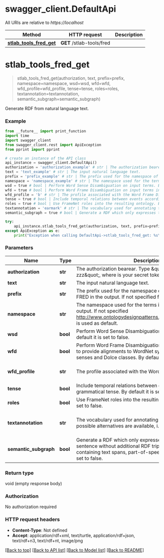 # swagger_client.DefaultApi

All URIs are relative to *https://localhost*

Method | HTTP request | Description
------------- | ------------- | -------------
[**stlab_tools_fred_get**](DefaultApi.md#stlab_tools_fred_get) | **GET** /stlab-tools/fred | 


# **stlab_tools_fred_get**
> stlab_tools_fred_get(authorization, text, prefix=prefix, namespace=namespace, wsd=wsd, wfd=wfd, wfd_profile=wfd_profile, tense=tense, roles=roles, textannotation=textannotation, semantic_subgraph=semantic_subgraph)



Generate RDF from natural language text.

### Example
```python
from __future__ import print_function
import time
import swagger_client
from swagger_client.rest import ApiException
from pprint import pprint

# create an instance of the API class
api_instance = swagger_client.DefaultApi()
authorization = 'authorization_example' # str | The authorization bearear. Type \"Bearer xxx-yyy-zzz\", where is your secret token.
text = 'text_example' # str | The input natural language text.
prefix = 'prefix_example' # str | The prefix used for the namespace of terms introduced by FRED in the output. If not specified fred: is used as default. (optional)
namespace = 'namespace_example' # str | The namespace used for the terms introduced by FRED in the output. If not specified http://www.ontologydesignpatterns.org/ont/fred/domain.owl# is used as default. (optional)
wsd = true # bool | Perform Word Sense Disambiguation on input terms. By default it is set to false. (optional)
wfd = true # bool | Perform Word Frame Disambiguation on input terms in order to provide alignments to WordNet synsets, WordNet Super-senses and Dolce classes. By default it is set to false. (optional)
wfd_profile = 'b' # str | The profile associated with the Word Frame Disambiguation (optional) (default to b)
tense = true # bool | Include temporal relations between events according to their grammatical tense. By default it is set to false. (optional)
roles = true # bool | Use FrameNet roles into the resulting ontology. By default it is set to false. (optional)
textannotation = 'earmark' # str | The vocabulary used for annotating the text in RDF. Two possible alternatives are available, i.e. EARMARK and NIF. (optional) (default to earmark)
semantic_subgraph = true # bool | Generate a RDF which only expresses the semantics of a sentence without additional RDF triples, such as those containing text spans, part-of-speeches, etc. By default it is set to false. (optional)

try:
    api_instance.stlab_tools_fred_get(authorization, text, prefix=prefix, namespace=namespace, wsd=wsd, wfd=wfd, wfd_profile=wfd_profile, tense=tense, roles=roles, textannotation=textannotation, semantic_subgraph=semantic_subgraph)
except ApiException as e:
    print("Exception when calling DefaultApi->stlab_tools_fred_get: %s\n" % e)
```

### Parameters

Name | Type | Description  | Notes
------------- | ------------- | ------------- | -------------
 **authorization** | **str**| The authorization bearear. Type \&quot;Bearer xxx-yyy-zzz\&quot;, where is your secret token. | 
 **text** | **str**| The input natural language text. | 
 **prefix** | **str**| The prefix used for the namespace of terms introduced by FRED in the output. If not specified fred: is used as default. | [optional] 
 **namespace** | **str**| The namespace used for the terms introduced by FRED in the output. If not specified http://www.ontologydesignpatterns.org/ont/fred/domain.owl# is used as default. | [optional] 
 **wsd** | **bool**| Perform Word Sense Disambiguation on input terms. By default it is set to false. | [optional] 
 **wfd** | **bool**| Perform Word Frame Disambiguation on input terms in order to provide alignments to WordNet synsets, WordNet Super-senses and Dolce classes. By default it is set to false. | [optional] 
 **wfd_profile** | **str**| The profile associated with the Word Frame Disambiguation | [optional] [default to b]
 **tense** | **bool**| Include temporal relations between events according to their grammatical tense. By default it is set to false. | [optional] 
 **roles** | **bool**| Use FrameNet roles into the resulting ontology. By default it is set to false. | [optional] 
 **textannotation** | **str**| The vocabulary used for annotating the text in RDF. Two possible alternatives are available, i.e. EARMARK and NIF. | [optional] [default to earmark]
 **semantic_subgraph** | **bool**| Generate a RDF which only expresses the semantics of a sentence without additional RDF triples, such as those containing text spans, part-of-speeches, etc. By default it is set to false. | [optional] 

### Return type

void (empty response body)

### Authorization

No authorization required

### HTTP request headers

 - **Content-Type**: Not defined
 - **Accept**: application/rdf+xml, text/turtle, application/rdf+json, text/rdf+n3, text/rdf+nt, image/png

[[Back to top]](#) [[Back to API list]](../README.md#documentation-for-api-endpoints) [[Back to Model list]](../README.md#documentation-for-models) [[Back to README]](../README.md)

